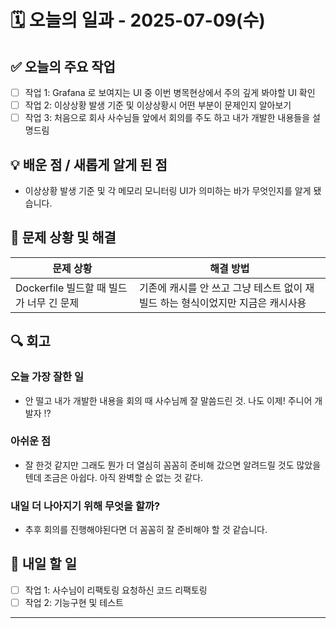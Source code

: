 # 🗓️ 오늘의 일과 - 2025-07-09(수)

## ✅ 오늘의 주요 작업
- [ ] 작업 1: Grafana 로 보여지는 UI 중 이번 병목현상에서 주의 깊게 봐야할 UI 확인
- [ ] 작업 2: 이상상황 발생 기준 및 이상상황시 어떤 부분이 문제인지 알아보기
- [ ] 작업 3: 처음으로 회사 사수님들 앞에서 회의를 주도 하고 내가 개발한 내용들을 설명드림

## 💡 배운 점 / 새롭게 알게 된 점
- 이상상황 발생 기준 및 각 메모리 모니터링 UI가 의미하는 바가 무엇인지를 알게 됐습니다.

## 🧩 문제 상황 및 해결
| 문제 상황                        | 해결 방법                                         |
|------------------------------|-----------------------------------------------|
| Dockerfile 빌드할 때 빌드가 너무 긴 문제 | 기존에 캐시를 안 쓰고 그냥 테스트 없이 재빌드 하는 형식이었지만 지금은 캐시사용 |


## 🔍 회고

### 오늘 가장 잘한 일

- 안 떨고 내가 개발한 내용을 회의 때 사수님께 잘 말씀드린 것. 나도 이제! 주니어 개발자 !?
### 아쉬운 점

- 잘 한것 같지만 그래도 뭔가 더 열심히 꼼꼼히 준비해 갔으면 알려드릴 것도 많았을텐데 조금은 아쉽다. 아직 완벽할 순 없는 것 같다.
### 내일 더 나아지기 위해 무엇을 할까?

- 추후 회의를 진행해야된다면 더 꼼꼼히 잘 준비해야 할 것 같습니다.
## 📌 내일 할 일
- [ ] 작업 1: 사수님이 리팩토링 요청하신 코드 리팩토링
- [ ] 작업 2: 기능구현 및 테스트

---


